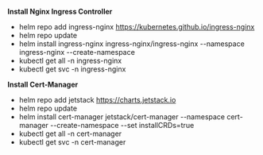 **Install Nginx Ingress Controller**

- helm repo add ingress-nginx https://kubernetes.github.io/ingress-nginx
- helm repo update
- helm install ingress-nginx ingress-nginx/ingress-nginx --namespace ingress-nginx --create-namespace
- kubectl get all -n ingress-nginx
- kubectl get svc -n ingress-nginx

**Install Cert-Manager**

- helm repo add jetstack https://charts.jetstack.io
- helm repo update
- helm install cert-manager jetstack/cert-manager --namespace cert-manager --create-namespace --set installCRDs=true
- kubectl get all -n cert-manager
- kubectl get svc -n cert-manager
